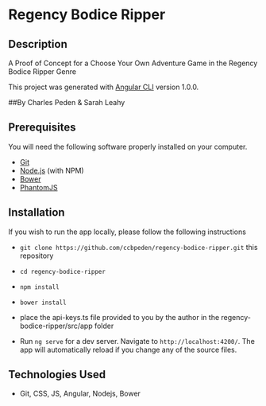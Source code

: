 # Regency Bodice Ripper

## Description

A Proof of Concept for a Choose Your Own Adventure Game in the Regency Bodice Ripper Genre

This project was generated with [Angular CLI](https://github.com/angular/angular-cli) version 1.0.0.

##By Charles Peden & Sarah Leahy

## Prerequisites

You will need the following software properly installed on your computer.

* [Git](https://git-scm.com/)
* [Node.js](https://nodejs.org/) (with NPM)
* [Bower](https://bower.io/)
* [PhantomJS](http://phantomjs.org/)

## Installation

If you wish to run the app locally, please follow the following instructions

* `git clone https://github.com/ccbpeden/regency-bodice-ripper.git` this repository
* `cd regency-bodice-ripper`
* `npm install`
* `bower install`
* place the api-keys.ts file provided to you by the author in the regency-bodice-ripper/src/app folder

* Run `ng serve` for a dev server. Navigate to `http://localhost:4200/`. The app will automatically reload if you change any of the source files.

## Technologies Used
* Git, CSS, JS, Angular, Nodejs, Bower
